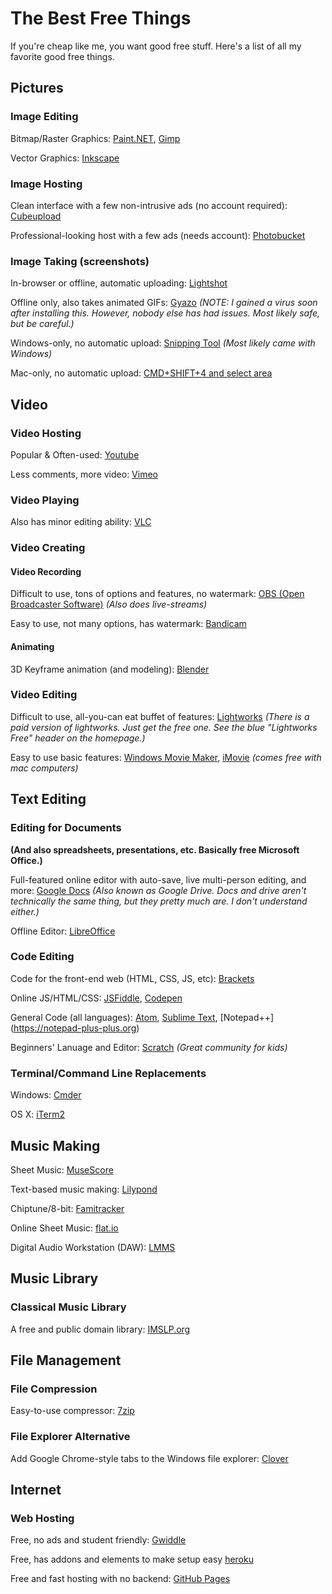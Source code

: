 # The Best Free Things
If you're cheap like me, you want good free stuff. Here's a list of all my favorite good free things.

## Pictures
### Image Editing
Bitmap/Raster Graphics: [Paint.NET](http://www.getpaint.net/index.html), [Gimp](http://www.gimp.org/)

Vector Graphics: [Inkscape](https://inkscape.org/en/)


### Image Hosting
Clean interface with a few non-intrusive ads (no account required): [Cubeupload](http://cubeupload.com/)

Professional-looking host with a few ads (needs account): [Photobucket](http://photobucket.com/)

### Image Taking (screenshots)
In-browser or offline, automatic uploading: [Lightshot](https://app.prntscr.com/)

Offline only, also takes animated GIFs: [Gyazo](https://gyazo.com/) *(NOTE: I gained a virus soon after installing this. However, nobody else has had issues. Most likely safe, but be careful.)*

Windows-only, no automatic upload: [Snipping Tool](http://windows.microsoft.com/en-us/windows/use-snipping-tool-capture-screen-shots#1TC=windows-8) *(Most likely came with Windows)*

Mac-only, no automatic upload: [CMD+SHIFT+4 and select area](https://support.apple.com/en-us/HT201361)

## Video
### Video Hosting
Popular & Often-used: [Youtube](http://youtube.com/)

Less comments, more video: [Vimeo](http://vimeo.com/)

### Video Playing
Also has minor editing ability: [VLC](http://www.videolan.org/vlc/index.html)

### Video Creating
#### Video Recording

Difficult to use, tons of options and features, no watermark: [OBS (Open Broadcaster Software)](https://obsproject.com/) *(Also does live-streams)*

Easy to use, not many options, has watermark: [Bandicam](http://www.bandicam.com/)

#### Animating

3D Keyframe animation (and modeling): [Blender](http://www.blender.org/)

### Video Editing

Difficult to use, all-you-can eat buffet of features: [Lightworks](https://www.lwks.com/) *(There is a paid version of lightworks. Just get the free one. See the blue "Lightworks Free" header on the homepage.)*

Easy to use basic features: [Windows Movie Maker](http://windows.microsoft.com/en-us/windows/get-movie-maker-download), [iMovie](http://www.apple.com/mac/imovie/) *(comes free with mac computers)*

## Text Editing
### Editing for Documents
**(And also spreadsheets, presentations, etc. Basically free Microsoft Office.)**

Full-featured online editor with auto-save, live multi-person editing, and more: [Google Docs](http://docs.google.com/) *(Also known as Google Drive. Docs and drive aren't technically the same thing, but they pretty much are. I don't understand either.)*

Offline Editor: [LibreOffice](https://www.libreoffice.org/download/libreoffice-fresh/)

### Code Editing

Code for the front-end web (HTML, CSS, JS, etc): [Brackets](http://brackets.io/)

Online JS/HTML/CSS: [JSFiddle](https://jsfiddle.net), [Codepen](http://codepen.io/)

General Code (all languages):  [Atom](https://atom.io/), [Sublime Text](http://www.sublimetext.com/), [Notepad++]
(https://notepad-plus-plus.org)

Beginners' Lanuage and Editor: [Scratch](https://scratch.mit.edu/) *(Great community for kids)*

### Terminal/Command Line Replacements

Windows: [Cmder](http://cmder.net/)

OS X: [iTerm2](https://www.iterm2.com/)

## Music Making

Sheet Music: [MuseScore](https://musescore.org/)

Text-based music making: [Lilypond](http://www.lilypond.org)

Chiptune/8-bit: [Famitracker](http://famitracker.com/)

Online Sheet Music: [flat.io](https://flat.io/)

Digital Audio Workstation (DAW): [LMMS](https://lmms.io/)
## Music Library
### Classical Music Library
A free and public domain library: [IMSLP.org](http://imslp.org/) 

## File Management

### File Compression

Easy-to-use compressor: [7zip](http://www.7-zip.org/)

### File Explorer Alternative

Add Google Chrome-style tabs to the Windows file explorer: [Clover](http://ejie.me/)

## Internet
### Web Hosting
Free, no ads and student friendly: [Gwiddle](https://gwiddle.co.uk)

Free, has addons and elements to make setup easy [heroku](https://heroku.com)

Free and fast hosting with no backend: [GitHub Pages](https://pages.github.com)
